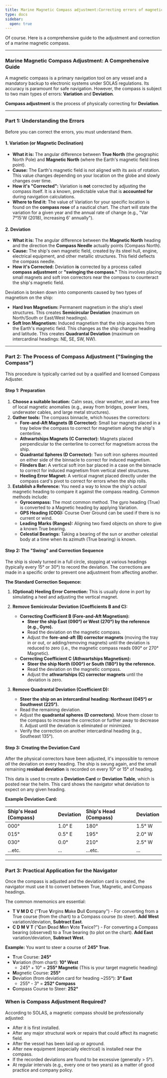 ```yaml
---
title: Marine Magnetic Compass adjustment:Correcting errors of magnetic compass;
type: docs
sidebar:
  open: true
---
```


Of course. Here is a comprehensive guide to the adjustment and correction of a marine magnetic compass.

---

### **Marine Magnetic Compass Adjustment: A Comprehensive Guide**

A magnetic compass is a primary navigation tool on any vessel and a mandatory backup to electronic systems under SOLAS regulations. Its accuracy is paramount for safe navigation. However, the compass is subject to two main types of errors: **Variation** and **Deviation**.

**Compass adjustment** is the process of physically correcting for **Deviation**.

---

### **Part 1: Understanding the Errors**

Before you can correct the errors, you must understand them.

#### **1. Variation (or Magnetic Declination)**

*   **What it is:** The angular difference between **True North** (the geographic North Pole) and **Magnetic North** (where the Earth's magnetic field lines point).
*   **Cause:** The Earth's magnetic field is not aligned with its axis of rotation. This value changes depending on your location on the globe and slowly changes over time.
*   **How it's "Corrected":** Variation is **not** corrected by adjusting the compass itself. It is a known, predictable value that is **accounted for** during navigation calculations.
*   **Where to find it:** The value of Variation for your specific location is found on the **compass rose** of a nautical chart. The chart will state the variation for a given year and the annual rate of change (e.g., "Var 7°15'W (2018), increasing 6' annually").

#### **2. Deviation**

*   **What it is:** The angular difference between the **Magnetic North** heading and the direction the **Compass Needle** actually points (Compass North).
*   **Cause:** The ship's own magnetic field, created by its steel hull, engine, electrical equipment, and other metallic structures. This field deflects the compass needle.
*   **How it's Corrected:** Deviation **is** corrected by a process called **compass adjustment** or **"swinging the compass."** This involves placing small magnets and soft iron correctors near the compass to counteract the ship's magnetic field.

Deviation is broken down into components caused by two types of magnetism on the ship:

*   **Hard Iron Magnetism:** Permanent magnetism in the ship's steel structures. This creates **Semicircular Deviation** (maximum on North/South or East/West headings).
*   **Soft Iron Magnetism:** Induced magnetism that the ship acquires from the Earth's magnetic field. This changes as the ship changes heading and latitude. This creates **Quadrantal Deviation** (maximum on intercardinal headings: NE, SE, SW, NW).

---

### **Part 2: The Process of Compass Adjustment ("Swinging the Compass")**

This procedure is typically carried out by a qualified and licensed Compass Adjuster.

#### **Step 1: Preparation**

1.  **Choose a suitable location:** Calm seas, clear weather, and an area free of local magnetic anomalies (e.g., away from bridges, power lines, underwater cables, and large metal structures).
2.  **Gather tools:** The compass binnacle, which houses the correctors:
    *   **Fore-and-Aft Magnets (B Corrector):** Small bar magnets placed in a tray below the compass to correct for magnetism along the ship's centerline.
    *   **Athwartships Magnets (C Corrector):** Magnets placed perpendicular to the centerline to correct for magnetism across the ship.
    *   **Quadrantal Spheres (D Corrector):** Two soft iron spheres mounted on either side of the binnacle to correct for induced magnetism.
    *   **Flinders Bar:** A vertical soft iron bar placed in a case on the binnacle to correct for induced magnetism from vertical steel structures.
    *   **Heeling Error Magnet:** A vertical magnet placed directly under the compass card's pivot to correct for errors when the ship rolls.
3.  **Establish a Reference:** You need a way to know the ship's *actual* magnetic heading to compare it against the compass reading. Common methods include:
    *   **Gyrocompass:** The most common method. The gyro heading (True) is converted to a Magnetic heading by applying Variation.
    *   **GPS Heading (COG):** Course Over Ground can be used if there is no current or wind.
    *   **Leading Marks (Ranges):** Aligning two fixed objects on shore to give a known True bearing.
    *   **Celestial Bearings:** Taking a bearing of the sun or another celestial body at a time when its azimuth (True bearing) is known.

#### **Step 2: The "Swing" and Correction Sequence**

The ship is slowly turned in a full circle, stopping at various headings (typically every 15° or 30°) to record the deviation. The corrections are made in a specific order to prevent one adjustment from affecting another.

**The Standard Correction Sequence:**

1.  **(Optional) Heeling Error Correction:** This is usually done in port by simulating a heel and adjusting the vertical magnet.

2.  **Remove Semicircular Deviation (Coefficients B and C):**
    *   **Correcting Coefficient B (Fore-and-Aft Magnetism):**
        *   **Steer the ship East (090°) or West (270°) by the reference (e.g., Gyro).**
        *   Read the deviation on the magnetic compass.
        *   Adjust the **fore-and-aft (B) corrector magnets** (moving the tray in or out, or adding/removing magnets) until the deviation is reduced to zero (i.e., the magnetic compass reads 090° or 270° Magnetic).
    *   **Correcting Coefficient C (Athwartships Magnetism):**
        *   **Steer the ship North (000°) or South (180°) by the reference.**
        *   Read the deviation on the magnetic compass.
        *   Adjust the **athwartships (C) corrector magnets** until the deviation is zero.

3.  **Remove Quadrantal Deviation (Coefficient D):**
    *   **Steer the ship on an intercardinal heading: Northeast (045°) or Southwest (225°).**
    *   Read the remaining deviation.
    *   Adjust the **quadrantal spheres (D correctors)**. Move them closer to the compass to increase the correction or further away to decrease it. Adjust until the deviation is eliminated or minimized.
    *   Verify the correction on another intercardinal heading (e.g., Southeast 135°).

#### **Step 3: Creating the Deviation Card**

After the physical correctors have been adjusted, it's impossible to remove *all* the deviation on every heading. The ship is swung again, and the small remaining **residual deviation** is recorded on every 10° or 15° of heading.

This data is used to create a **Deviation Card** or **Deviation Table**, which is posted near the helm. This card shows the navigator what deviation to expect on any given heading.

**Example Deviation Card:**

| Ship's Head (Compass) | Deviation | Ship's Head (Compass) | Deviation |
| :-------------------- | :-------- | :-------------------- | :-------- |
| 000°                  | 1.0° E    | 180°                  | 1.5° W    |
| 015°                  | 0.5° E    | 195°                  | 2.0° W    |
| 030°                  | 0.0°      | 210°                  | 2.5° W    |
| ...etc.               | ...       | ...etc.               | ...       |

---

### **Part 3: Practical Application for the Navigator**

Once the compass is adjusted and the deviation card is created, the navigator must use it to convert between True, Magnetic, and Compass headings.

The common mnemonics are essential:

*   **T V M D C** ("**T**rue **V**irgins **M**ake **D**ull **C**ompany") - For converting from a True course (from the chart) to a Compass course (to steer). **Add West** variation/deviation, **Subtract East**.
*   **C D M V T** ("**C**an **D**ead **M**en **V**ote **T**wice?") - For converting a Compass bearing (observed) to a True bearing (to plot on the chart). **Add East** variation/deviation, **Subtract West**.

**Example:**
You want to steer a course of **245° True**.
*   **T**rue Course: **245°**
*   **V**ariation (from chart): **10° West**
    *   245° + 10° = **255° Magnetic** (This is your target magnetic heading)
*   **M**agnetic Course: **255°**
*   **D**eviation (from deviation card for heading ~255°): **3° East**
    *   255° - 3° = **252° Compass**
*   **C**ompass Course to Steer: **252°**

### **When is Compass Adjustment Required?**

According to SOLAS, a magnetic compass should be professionally adjusted:

*   After it is first installed.
*   After any major structural work or repairs that could affect its magnetic field.
*   After the vessel has been laid up or aground.
*   After new equipment (especially electrical) is installed near the compass.
*   If the recorded deviations are found to be excessive (generally > 5°).
*   At regular intervals (e.g., every one or two years) as a matter of good practice and company policy.